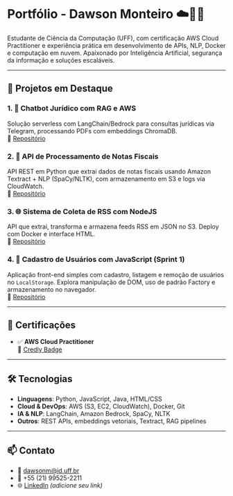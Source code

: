 # Portfólio - Dawson Monteiro ☁️👨‍💻

Estudante de Ciência da Computação (UFF), com certificação AWS Cloud Practitioner e experiência prática em desenvolvimento de APIs, NLP, Docker e computação em nuvem. Apaixonado por Inteligência Artificial, segurança da informação e soluções escaláveis.

---

## 🚀 Projetos em Destaque

### 1. 🧠 Chatbot Jurídico com RAG e AWS
Solução serverless com LangChain/Bedrock para consultas jurídicas via Telegram, processando PDFs com embeddings ChromaDB.  
🔗 [Repositório](https://github.com/Compass-pb-aws-2025-JANEIRO/sprints-7-8-pb-aws-janeiro/tree/grupo-3)

### 2. 🧾 API de Processamento de Notas Fiscais
API REST em Python que extrai dados de notas fiscais usando Amazon Textract + NLP (SpaCy/NLTK), com armazenamento em S3 e logs via CloudWatch.  
🔗 [Repositório](https://github.com/Compass-pb-aws-2025-JANEIRO/sprints-4-5-6-pb-aws-janeiro/tree/grupo-3)

### 3. 🌐 Sistema de Coleta de RSS com NodeJS
API que extrai, transforma e armazena feeds RSS em JSON no S3. Deploy com Docker e interface HTML.  
🔗 [Repositório](https://github.com/Compass-pb-aws-2025-JANEIRO/sprints-2-3-pb-aws-janeiro/tree/grupo-4)

### 4. 🧾 Cadastro de Usuários com JavaScript (Sprint 1)
Aplicação front-end simples com cadastro, listagem e remoção de usuários no `LocalStorage`. Explora manipulação de DOM, uso de padrão Factory e armazenamento no navegador.  
🔗 [Repositório](https://github.com/Compass-pb-aws-2025-JANEIRO/sprint-1-pb-aws-janeiro/tree/dawson-monteiro)

---

## 📜 Certificações

- ✅ **AWS Cloud Practitioner**  
🔗 [Credly Badge](https://www.credly.com/badges/06a16251-6b0d-4d07-8699-061ad119ec14/linked_in_profile)

---

## 🛠️ Tecnologias

- **Linguagens**: Python, JavaScript, Java, HTML/CSS  
- **Cloud & DevOps**: AWS (S3, EC2, CloudWatch), Docker, Git  
- **IA & NLP**: LangChain, Amazon Bedrock, SpaCy, NLTK  
- **Outros**: REST APIs, embeddings vetoriais, Textract, RAG pipelines

---

## 📫 Contato

- 📧 dawsonm@id.uff.br  
- 📱 +55 (21) 99525-2211  
- 🌐 [LinkedIn](https://www.linkedin.com/dawson-monteiro/) *(adicione seu link)*  

